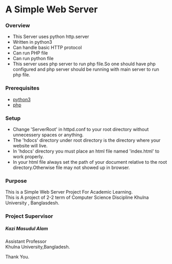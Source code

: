 # A Simple Web Server
### Overview
* This Server uses python http.server
* Written in python3
* Can handle basic HTTP protocol
* Can run PHP file
* Can run python file
* This server uses php server to run php file.So one should have php configured and php server should be running with main server to run php file.

### Prerequisites
* [python3](https://www.python.org/downloads/)
* [php](http://php.net/downloads.php)

### Setup
* Change 'ServerRoot' in httpd.conf to your root directory without unnecessery spaces or anything.
* The 'hdocs' directory under root directory is the directory where your website will live.
* In 'hdocs' directory you must place an html file named 'index.html' to work properly.
* In your html file always set the path of your document relative to the root directory.Otherwise file may not showed up in browser.

### Purpose
This is a Simple Web Server Project For Academic Learning. <br />
This is A project of 2-2 term of Computer Science Discipline Khulna University , Banglasdesh.
### Project Supervisor
##### Kazi Masudul Alam
 Assistant Professor <br />
 Khulna University,Bangladesh.

Thank You.
